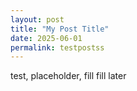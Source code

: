 ```yaml
---
layout: post
title: "My Post Title"
date: 2025-06-01
permalink: testpostss
---
```


test, placeholder, fill fill later
